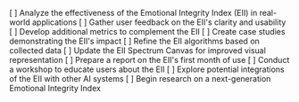 [ ] Analyze the effectiveness of the Emotional Integrity Index (EII) in real-world applications
[ ] Gather user feedback on the EII's clarity and usability
[ ] Develop additional metrics to complement the EII
[ ] Create case studies demonstrating the EII's impact
[ ] Refine the EII algorithms based on collected data
[ ] Update the EII Spectrum Canvas for improved visual representation
[ ] Prepare a report on the EII's first month of use
[ ] Conduct a workshop to educate users about the EII
[ ] Explore potential integrations of the EII with other AI systems
[ ] Begin research on a next-generation Emotional Integrity Index